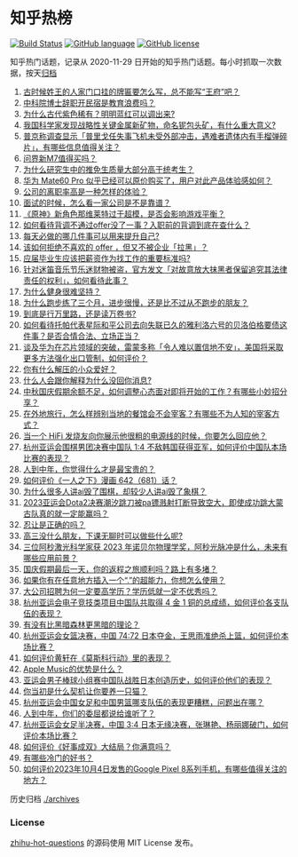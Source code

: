 # 知乎热榜
[![Build Status](https://github.com/ToWeLong/zhihu-hot-questions/workflows/CI/badge.svg)](https://github.com/ToWeLong/zhihu-hot-questions/actions)
[![GitHub language](https://img.shields.io/badge/language-golang-orange.svg)](https://golang.org/)
[![GitHub license](https://img.shields.io/github/license/ToWeLong/zhihu-hot-questions)](https://github.com/ToWeLong/zhihu-hot-questions/blob/main/LICENSE)

知乎热门话题，记录从 2020-11-29 日开始的知乎热门话题。每小时抓取一次数据，按天[归档](./archives)

<!-- BEGIN -->

1. [古时候姓王的人家门口挂的牌匾要怎么写，总不能写“王府”吧？](https://www.zhihu.com/question/623010314)
1. [中科院博士辞职开民宿是教育浪费吗？](https://www.zhihu.com/question/624773879)
1. [为什么古代紫色稀有？明明蓝红可以调出来?](https://www.zhihu.com/question/624732945)
1. [我国科学家发现战略性关键金属新矿物，命名铌包头矿，有什么重大意义?](https://www.zhihu.com/question/624798129)
1. [普京称调查显示「普里戈任失事飞机未受外部冲击，遇难者遗体内有手榴弹碎片」，有哪些信息值得关注？](https://www.zhihu.com/question/624854805)
1. [问界新M7值得买吗？](https://www.zhihu.com/question/621973614)
1. [为什么研究生中的推免生质量大部分高于统考生？](https://www.zhihu.com/question/361806696)
1. [华为 Mate60 Pro 似乎已经可以原价购买了，用户对此产品体验感如何？](https://www.zhihu.com/question/624680693)
1. [公司的离职率高是一种怎样的体验？](https://www.zhihu.com/question/622550106)
1. [面试的时候，怎么看一家公司是不是靠谱？](https://www.zhihu.com/question/622555786)
1. [《原神》新角色那维莱特过于超模，是否会影响游戏平衡？](https://www.zhihu.com/question/624794199)
1. [如何看待背调不通过offer没了一事？入职前的背调到底在查什么？](https://www.zhihu.com/question/599206281)
1. [每天必做的哪几件事可以用来提升自己?](https://www.zhihu.com/question/382039776)
1. [该如何拒绝不喜欢的 offer ，但又不被企业「拉黑」？](https://www.zhihu.com/question/622558875)
1. [应届毕业生应该把薪资作为找工作的重要标准吗?](https://www.zhihu.com/question/584060531)
1. [针对迷笛音乐节乐迷财物被盗，官方发文「对故意放大抹黑者保留追究其法律责任的权利」，如何看待此事？](https://www.zhihu.com/question/624775432)
1. [为什么健身很难坚持？](https://www.zhihu.com/question/623973794)
1. [为什么跑步练了三个月，进步很慢，还是比不过从不跑步的朋友？](https://www.zhihu.com/question/624004365)
1. [到底是行万里路，还是读万卷书?](https://www.zhihu.com/question/623436209)
1. [如何看待托帕代表星际和平公司去向失联已久的雅利洛六号的贝洛伯格要债这件事？是否合情合法、立场正当？](https://www.zhihu.com/question/624738565)
1. [谈及华为在芯片领域的突破，雷蒙多称「令人难以置信地不安」，美国将采取更多方法强化出口管制，如何评价？](https://www.zhihu.com/question/624796612)
1. [你有什么解压的小众爱好？](https://www.zhihu.com/question/618709255)
1. [什么人会跟你解释为什么没回你消息?](https://www.zhihu.com/question/624805777)
1. [中秋国庆假期余额不足，如何调整心态面对即将开始的工作？有哪些小妙招分享？](https://www.zhihu.com/question/624848256)
1. [在外地旅行，怎么样辨别当地的餐馆会不会宰客？有哪些不为人知的宰客方式？](https://www.zhihu.com/question/623824614)
1. [当一个 HiFi 发烧友向你展示他很粗的电源线的时候，你要怎么回应他？](https://www.zhihu.com/question/469066241)
1. [杭州亚运会围棋男团决赛中国队 1:4 不敌韩国获得亚军，如何评价中国队本场比赛的表现？](https://www.zhihu.com/question/624627264)
1. [人到中年，你觉得什么才是最宝贵的？](https://www.zhihu.com/question/609203007)
1. [如何评价《一人之下》漫画 642（681）话？](https://www.zhihu.com/question/624824363)
1. [为什么很多人讲ai毁了围棋，却较少人讲ai毁了象棋？](https://www.zhihu.com/question/624469957)
1. [2023亚运会Dota2决赛潮汐跳刀被pa镖溅射打断导致空大，即使成功跳大蒙古队真的就一定能赢吗？](https://www.zhihu.com/question/624735903)
1. [忍让是正确的吗？](https://www.zhihu.com/question/528758518)
1. [高三没什么朋友，下课无聊时可以做些什么呢?](https://www.zhihu.com/question/623473870)
1. [三位阿秒激光科学家获 2023 年诺贝尔物理学奖，阿秒光脉冲是什么，未来有哪些应用前景？](https://www.zhihu.com/question/624627831)
1. [国庆假期最后一天，你的返程之旅顺利吗？路上有多堵？](https://www.zhihu.com/question/624848202)
1. [如果你有在任意地方插入一个“.”的超能力，你想怎么使用？](https://www.zhihu.com/question/624451022)
1. [大公司招聘为何一定要高学历？学历低就一定不优秀吗？](https://www.zhihu.com/question/622878484)
1. [杭州亚运会电子竞技类项目中国队共取得 4 金 1 铜的总成绩，如何评价各支队伍的表现？](https://www.zhihu.com/question/624564672)
1. [有没有比黑暗森林更黑暗的理论？](https://www.zhihu.com/question/418127358)
1. [杭州亚运会女篮决赛，中国 74:72 日本夺金，王思雨准绝杀上篮，如何评价本场比赛？](https://www.zhihu.com/question/624807345)
1. [如何评价黄轩在《莫斯科行动》里的表现？](https://www.zhihu.com/question/624145168)
1. [Apple Music的优势是什么？](https://www.zhihu.com/question/624570273)
1. [亚运会男子棒球小组赛中国队战胜日本创造历史，如何评价他们的表现？](https://www.zhihu.com/question/624643330)
1. [你当初是什么契机让你要养一只猫？](https://www.zhihu.com/question/358328270)
1. [杭州亚运会中国女足和中国男篮哪支队伍的表现更糟糕，问题出在哪？](https://www.zhihu.com/question/624770821)
1. [人到中年，你们的委屈都说给谁听了？](https://www.zhihu.com/question/619837847)
1. [杭州亚运会女足半决赛，中国 3:4 日本无缘决赛，张琳艳、杨丽娜破门，如何评价本场比赛？](https://www.zhihu.com/question/624632181)
1. [如何评价《好事成双》大结局？你满意吗？](https://www.zhihu.com/question/624801781)
1. [有哪些冷门的好书？](https://www.zhihu.com/question/599450589)
1. [如何评价2023年10月4日发售的Google Pixel 8系列手机，有哪些值得关注的地方？](https://www.zhihu.com/question/624748363)

<!-- END -->

历史归档 [./archives](./archives)


### License
[zhihu-hot-questions](https://github.com/towelong/zhihu-hot-questions) 的源码使用 MIT License 发布。